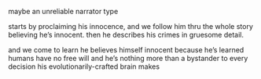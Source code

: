 maybe an unreliable narrator type

starts by proclaiming his innocence, and we follow him thru the whole story believing he’s innocent. then he describes his crimes in gruesome detail. 

and we come to learn he believes himself innocent because he’s learned humans have no free will and he’s nothing more than a bystander to every decision his evolutionarily-crafted brain makes